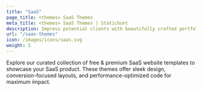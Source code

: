 ```yaml
---
title: "SaaS"
page_title: <themes> SaaS Themes
meta_title: <themes> SaaS Themes | Statichunt
description: Impress potential clients with beautifully crafted portfolio templates. Designed for personal branding, case studies, and seamless project presentations.
url: "/saas-themes"
icon: /images/icons/saas.svg
weight: 5
---
```


Explore our curated collection of free & premium SaaS website templates to showcase your SaaS product. These themes offer sleek design, conversion-focused layouts, and performance-optimized code for maximum impact.
